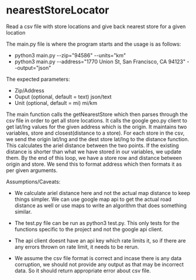 # nearestStoreLocator
Read a csv file with store locations and give back nearest store for a given location

The main.py file is where the program starts and the usage is as follows:
 - python3 main.py --zip="94586" --units="km"
 - python3 main.py --address="1770 Union St, San Francisco, CA 94123" --output="json"

The expected parameters:
 - Zip/Address
 - Ouput (optional, default = text) json/text
 - Unit (optional, default = mi) mi/km
 
 The main function calls the getNearestStore which then parses through the csv file in order to get all store locations. It calls the google geo.py client to get lat/lng values for the given address which is the origin. It maintains two variables, store and closest(distance to a store). For each store in the csv, we send the origin lat/lng and the dest store lat/lng to the distance function. This calculates the ariel distance between the two points. If the existing distance is shorter than what we have stored in our variables, we update them. By the end of this loop, we have a store row and distance between origin and store. We send this to format address which then formats it as per given arguments.
 
 Assumptions/Caveats:
 - We calculate ariel distance here and not the actual map distance to keep things simpler. We can use google map api to get the actual road distance as well or use maps to write an algorithm that does something similar. 
 
 - The test.py file can be run as python3 test.py. This only tests for the functions specific to the project and not the google api client. 
 
 - The api client doesnt have an api key which rate limits it, so if there are any errors thrown on rate limit, it needs to be rerun. 

 - We assume the csv file format is correct and incase there is any data corruption, we should not provide any output as that may be incorrect data. So it should return appropriate error about csv file.
